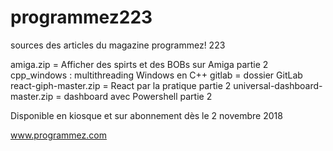 # programmez223
sources des articles du magazine programmez! 223

amiga.zip = Afficher des spirts et des BOBs sur Amiga partie 2
cpp_windows : multithreading Windows en C++
gitlab = dossier GitLab
react-giph-master.zip = React par la pratique partie 2
universal-dashboard-master.zip = dashboard avec Powershell partie 2

Disponible en kiosque et sur abonnement dès le 2 novembre 2018

www.programmez.com
